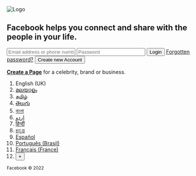 <div>
<main>
        <div class="row">
            <div class="colm-logo">
                <img src="https://static.xx.fbcdn.net/rsrc.php/y8/r/dF5SId3UHWd.svg" alt="Logo">
                <h2>Facebook helps you connect and share with the people in your life.</h2>
            </div>
            <div class="colm-form">
                <div class="form-container">
                    <input type="text" placeholder="Email address or phone number">
                    <input type="password" placeholder="Password">
                    <button class="btn-login">Login</button>
                    <a href="#">Forgotten password?</a>
                    <button class="btn-new">Create new Account</button>
                </div>
                <p><a href="#"><b>Create a Page</b></a> for a celebrity, brand or business.</p>
            </div>
        </div>
</main>
<footer>
    <div class="footer-contents">
        <ol>
            <li>English (UK)</li>
            <li><a href="#">മലയാളം</a></li>
            <li><a href="#">தமிழ்</a></li>
            <li><a href="#">తెలుగు</a></li>
            <li><a href="#">বাংলা</a></li>
            <li><a href="#">اردو</a></li>
            <li><a href="#">हिन्दी</a></li>
            <li><a href="#">ಕನ್ನಡ</a></li>
            <li><a href="#">Español</a></li>
            <li><a href="#">Português (Brasil)</a></li>
            <li><a href="#">Français (France)</a></li>
            <li><button>+</button></li> 
        </ol>
        <small>Facebook © 2022</small>
    </div>
</footer>
</div>

